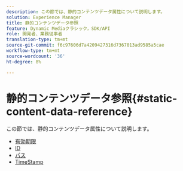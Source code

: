 ```yaml
---
description: この節では、静的コンテンツデータ属性について説明します。
solution: Experience Manager
title: 静的コンテンツデータ参照
feature: Dynamic Mediaクラシック，SDK/API
role: 開発者、業務従事者
translation-type: tm+mt
source-git-commit: f6c97606d7a4209427316d7367013ad9585a5cae
workflow-type: tm+mt
source-wordcount: '36'
ht-degree: 8%

---
```



# 静的コンテンツデータ参照{#static-content-data-reference}

この節では、静的コンテンツデータ属性について説明します。

* [有効期限](r-expiration-static.md)
* [ID](r-id-static.md)
* [パス](r-path-static.md)
* [TimeStamp](r-timestamp-static.md)
